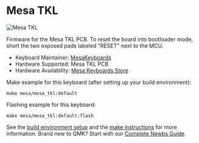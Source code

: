 # Mesa TKL

![Mesa TKL](https://imgur.com/XPLJmr8.png)

Firmware for the Mesa TKL PCB. To reset the board into bootloader mode, short the two exposed pads labeled "RESET" next to the MCU.

* Keyboard Maintainer: [MesaKeyboards](https://github.com/MesaKeyboards)
* Hardware Supported: Mesa TKL PCB
* Hardware Availability: [Mesa Keyboards Store](https://mesakeyboards.com)

Make example for this keyboard (after setting up your build environment):

    make mesa/mesa_tkl:default

Flashing example for this keyboard:

    make mesa/mesa_tkl:default:flash

See the [build environment setup](https://docs.qmk.fm/#/getting_started_build_tools) and the [make instructions](https://docs.qmk.fm/#/getting_started_make_guide) for more information. Brand new to QMK? Start with our [Complete Newbs Guide](https://docs.qmk.fm/#/newbs).
